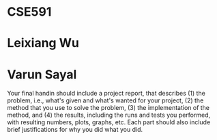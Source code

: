 # CSE591

# Leixiang Wu
# Varun Sayal

Your final handin should include a project report, that describes (1) the problem, i.e., what's given and what's wanted for your project, (2) the method that you use to solve the problem, (3) the implementation of the method, and (4) the results, including the runs and tests you performed, with resulting numbers, plots, graphs, etc. Each part should also include brief justifications for why you did what you did.

